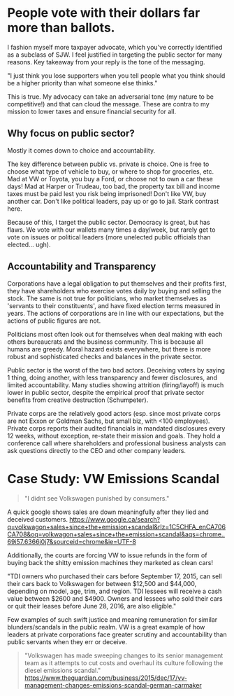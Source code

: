 # People vote with their dollars far more than ballots.

I fashion myself more taxpayer advocate, which you've correctly identified as a subclass of SJW. I feel justified in targeting the public sector for many reasons. Key takeaway from your reply is the tone of the messaging.

"I just think you lose supporters when you tell people what you think should be a higher priority than what someone else thinks."

This is true.  My advocacy can take an adversarial tone (my nature to be competitive!) and that can cloud the message.  These are contra to my mission to lower taxes and ensure financial security for all.

## Why focus on public sector?

Mostly it comes down to choice and accountability. 

The key difference between public vs. private is choice.  One is free to choose what type of vehicle to buy, or where to shop for groceries, etc. Mad at VW or Toyota, you buy a Ford, or choose not to own a car these days!  Mad at Harper or Trudeau, too bad, the property tax bill and income taxes must be paid lest you risk being imprisoned!  Don't like VW, buy another car.  Don't like political leaders, pay up or go to jail.  Stark contrast here.

Because of this, I target the public sector.  Democracy is great, but has flaws.  We vote with our wallets many times a day/week, but rarely get to vote on issues or political leaders (more unelected public officials than elected... ugh).

## Accountability and Transparency 

Corporations have a legal obligation to put themselves and their profits first, they have shareholders who exercise votes daily by buying and selling the stock.  The same is not true for politicians, who market themselves as 'servants to their constituents', and have fixed election terms measured in years.  The actions of corporations are in line with our expectations, but the actions of public figures are not.  

Politicians most often look out for themselves when deal making with each others bureaucrats and the business community.  This is because all humans are greedy.  Moral hazard exists everywhere, but there is more robust and sophisticated checks and balances in the private sector. 

Public sector is the worst of the two bad actors.  Deceiving voters by saying 1 thing, doing another, with less transparency and fewer disclosures, and limited accountability.  Many studies showing attrition (firing/layoff) is much lower in public sector, despite the empirical proof that private sector benefits from creative destruction (Schumpeter). 

Private corps are the relatively good actors (esp. since most private corps are not Exxon or Goldman Sachs, but small biz, with <100 employees). Private corps reports their audited financials in mandated disclosures every 12 weeks, without exception, re-state their mission and goals.  They hold a conference call where shareholders and professional business analysts can ask questions directly to the CEO and other company leaders.

# Case Study: VW Emissions Scandal 

> "I didnt see Volkswagen punished by consumers."

A quick google shows sales are down meaningfully after they lied and deceived customers. https://www.google.ca/search?q=volkwagon+sales+since+the+emission+scandal&rlz=1C5CHFA_enCA706CA708&oq=volkwagon+sales+since+the+emission+scandal&aqs=chrome..69i57.6366j0j7&sourceid=chrome&ie=UTF-8 

Additionally, the courts are forcing VW to issue refunds in the form of buying back the shitty emission machines they marketed as clean cars!

"TDI owners who purchased their cars before September 17, 2015, can sell their cars back to Volkswagen for between $12,500 and $44,000, depending on model, age, trim, and region. TDI lessees will receive a cash value between $2600 and $4900. Owners and lessees who sold their cars or quit their leases before June 28, 2016, are also eligible."

Few examples of such swift justice and meaning remuneration for similar blunders/scandals in the public realm.  VW is a great example of how leaders at private corporations face greater scrutiny and accountability than public servants when they err or deceive. 

> "Volkswagen has made sweeping changes to its senior management team as it attempts to cut costs and overhaul its culture following the diesel emissions scandal." https://www.theguardian.com/business/2015/dec/17/vv-management-changes-emissions-scandal-german-carmaker